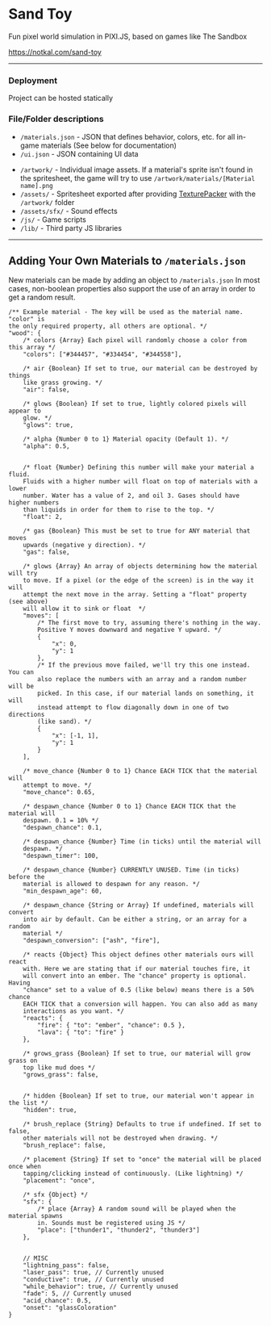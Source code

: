 # Sand Toy

Fun pixel world simulation in PIXI.JS, based on games like The Sandbox

https://notkal.com/sand-toy

---

### Deployment
Project can be hosted statically

### File/Folder descriptions
- `/materials.json` - JSON that defines behavior, colors, etc. for all in-game materials (See below for documentation)
- `/ui.json` - JSON containing UI data
<!-- -->
- `/artwork/` - Individual image assets. If a material's sprite isn't found in the spritesheet, the game will try to use `/artwork/materials/[Material name].png`
- `/assets/` - Spritesheet exported after providing [TexturePacker](https://www.codeandweb.com/texturepacker) with the `/artwork/` folder
- `/assets/sfx/` - Sound effects
- `/js/` - Game scripts
- `/lib/` - Third party JS libraries

---

## Adding Your Own Materials to `/materials.json`

New materials can be made by adding an object to `/materials.json`
In most cases, non-boolean properties also support the use of an array in order to get a random result.

```json5
/** Example material - The key will be used as the material name. "color" is
the only required property, all others are optional. */
"wood": {
    /* colors {Array} Each pixel will randomly choose a color from this array */
    "colors": ["#344457", "#334454", "#344558"],

    /* air {Boolean} If set to true, our material can be destroyed by things
    like grass growing. */
    "air": false,

    /* glows {Boolean} If set to true, lightly colored pixels will appear to
    glow. */
    "glows": true,

    /* alpha {Number 0 to 1} Material opacity (Default 1). */
    "alpha": 0.5,


    /* float {Number} Defining this number will make your material a fluid.
    Fluids with a higher number will float on top of materials with a lower
    number. Water has a value of 2, and oil 3. Gases should have higher numbers
    than liquids in order for them to rise to the top. */
    "float": 2,

    /* gas {Boolean} This must be set to true for ANY material that moves
    upwards (negative y direction). */
    "gas": false,

    /* glows {Array} An array of objects determining how the material will try
    to move. If a pixel (or the edge of the screen) is in the way it will
    attempt the next move in the array. Setting a "float" property (see above)
    will allow it to sink or float  */
    "moves": [
        /* The first move to try, assuming there's nothing in the way.
        Positive Y moves downward and negative Y upward. */
        {
            "x": 0,
            "y": 1
        },
        /* If the previous move failed, we'll try this one instead. You can
        also replace the numbers with an array and a random number will be
        picked. In this case, if our material lands on something, it will
        instead attempt to flow diagonally down in one of two directions
        (like sand). */
        {
            "x": [-1, 1],
            "y": 1
        }
    ],

    /* move_chance {Number 0 to 1} Chance EACH TICK that the material will
    attempt to move. */
    "move_chance": 0.65,

    /* despawn_chance {Number 0 to 1} Chance EACH TICK that the material will
    despawn. 0.1 = 10% */
    "despawn_chance": 0.1,

    /* despawn_chance {Number} Time (in ticks) until the material will
    despawn. */
    "despawn_timer": 100,

    /* despawn_chance {Number} CURRENTLY UNUSED. Time (in ticks) before the
    material is allowed to despawn for any reason. */
    "min_despawn_age": 60,

    /* despawn_chance {String or Array} If undefined, materials will convert
    into air by default. Can be either a string, or an array for a random
    material */
    "despawn_conversion": ["ash", "fire"],

    /* reacts {Object} This object defines other materials ours will react
    with. Here we are stating that if our material touches fire, it
    will convert into an ember. The "chance" property is optional. Having
    "chance" set to a value of 0.5 (like below) means there is a 50% chance
    EACH TICK that a conversion will happen. You can also add as many
    interactions as you want. */
    "reacts": {
        "fire": { "to": "ember", "chance": 0.5 },
        "lava": { "to": "fire" }
    },

    /* grows_grass {Boolean} If set to true, our material will grow grass on
    top like mud does */
    "grows_grass": false,


    /* hidden {Boolean} If set to true, our material won't appear in the list */
    "hidden": true,

    /* brush_replace {String} Defaults to true if undefined. If set to false,
    other materials will not be destroyed when drawing. */
    "brush_replace": false,

    /* placement {String} If set to "once" the material will be placed once when
    tapping/clicking instead of continuously. (Like lightning) */
    "placement": "once",

    /* sfx {Object} */
    "sfx": {
        /* place {Array} A random sound will be played when the material spawns
        in. Sounds must be registered using JS */
        "place": ["thunder1", "thunder2", "thunder3"]
    },


    // MISC
    "lightning_pass": false,
    "laser_pass": true, // Currently unused
    "conductive": true, // Currently unused
    "while_behavior": true, // Currently unused
    "fade": 5, // Currently unused
    "acid_chance": 0.5,
    "onset": "glassColoration"
}
```
